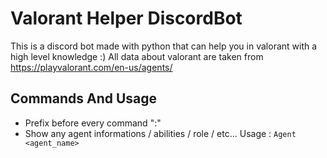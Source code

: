 # Valorant Helper DiscordBot
This is a discord bot made with python that can help you in valorant with a high level knowledge :)
All data about valorant are taken from https://playvalorant.com/en-us/agents/
## Commands And Usage
- Prefix before every command ":"
- Show any agent informations / abilities / role / etc... Usage : ``` Agent <agent_name> ```
